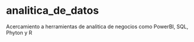 # analitica_de_datos
Acercamiento a herramientas de analitica de negocios como PowerBI, SQL, Phyton y R
